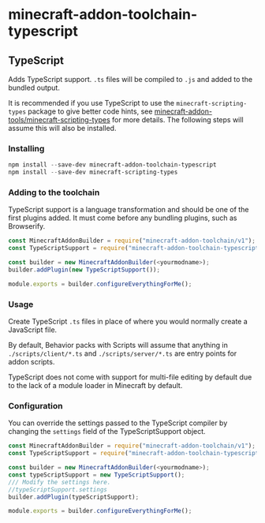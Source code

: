 # minecraft-addon-toolchain-typescript

## TypeScript
Adds TypeScript support. `.ts` files will be compiled to `.js` and added to the bundled output.

It is recommended if you use TypeScript to use the `minecraft-scripting-types` package to give better code hints, see [minecraft-addon-tools/minecraft-scripting-types](http://github.com/minecraft-addon-tools/minecraft-scripting-types) for more details. The following steps will assume this will also be installed.

### Installing
```powershell
npm install --save-dev minecraft-addon-toolchain-typescript
npm install --save-dev minecraft-scripting-types
```

### Adding to the toolchain
TypeScript support is a language transformation and should be one of the first plugins added. It must come before any bundling plugins, such as Browserify.

```javascript
const MinecraftAddonBuilder = require("minecraft-addon-toolchain/v1");
const TypeScriptSupport = require("minecraft-addon-toolchain-typescript");

const builder = new MinecraftAddonBuilder(<yourmodname>);
builder.addPlugin(new TypeScriptSupport());

module.exports = builder.configureEverythingForMe();
```

### Usage
Create TypeScript `.ts` files in place of where you would normally create a JavaScript file.

By default, Behavior packs with Scripts will assume that anything in `./scripts/client/*.ts` and `./scripts/server/*.ts` are entry points for addon scripts.

TypeScript does not come with support for multi-file editing by default due to the lack of a module loader in Minecraft by default.

### Configuration
You can override the settings passed to the TypeScript compiler by changing the `settings` field of the TypeScriptSupport object.

```javascript
const MinecraftAddonBuilder = require("minecraft-addon-toolchain/v1");
const TypeScriptSupport = require("minecraft-addon-toolchain-typescript");

const builder = new MinecraftAddonBuilder(<yourmodname>);
const typeScriptSupport = new TypeScriptSupport();
/// Modify the settings here.
//typeScriptSupport.settings
builder.addPlugin(typeScriptSupport);

module.exports = builder.configureEverythingForMe();
```
